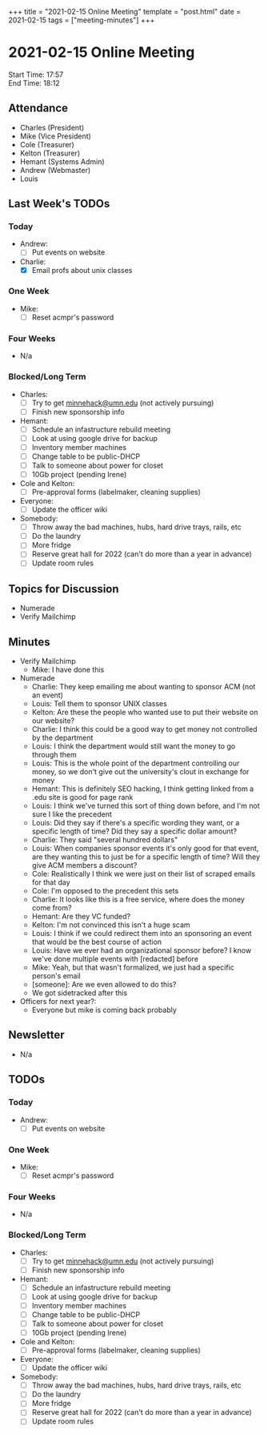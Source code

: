 +++
title = "2021-02-15 Online Meeting"
template = "post.html"
date = 2021-02-15
tags = ["meeting-minutes"]
+++
# 2021-02-15 Online Meeting

Start Time: 17:57  
End Time:   18:12  

## Attendance
- Charles    (President)
- Mike       (Vice President)
- Cole       (Treasurer)
- Kelton     (Treasurer)
- Hemant     (Systems Admin)
- Andrew     (Webmaster)
- Louis

## Last Week's TODOs
### Today
- Andrew:
  - [ ] Put events on website
- Charlie:
  - [x] Email profs about unix classes
### One Week
- Mike:
  - [ ] Reset acmpr's password
### Four Weeks
- N/a
### Blocked/Long Term
- Charles:
  - [ ] Try to get minnehack@umn.edu (not actively pursuing)
  - [ ] Finish new sponsorship info
- Hemant:
  - [ ] Schedule an infastructure rebuild meeting
  - [ ] Look at using google drive for backup
  - [ ] Inventory member machines
  - [ ] Change table to be public-DHCP
  - [ ] Talk to someone about power for closet
  - [ ] 10Gb project (pending Irene)
- Cole and Kelton:
  - [ ] Pre-approval forms (labelmaker, cleaning supplies)
- Everyone:
  - [ ] Update the officer wiki
- Somebody:
  - [ ] Throw away the bad machines, hubs, hard drive trays, rails, etc
  - [ ] Do the laundry
  - [ ] More fridge
  - [ ] Reserve great hall for 2022 (can't do more than a year in advance)
  - [ ] Update room rules

## Topics for Discussion
- Numerade
- Verify Mailchimp

## Minutes
- Verify Mailchimp
  - Mike: I have done this
- Numerade
  - Charlie: They keep emailing me about wanting to sponsor ACM (not an event)
  - Louis: Tell them to sponsor UNIX classes
  - Kelton: Are these the people who wanted use to put their website on our website?
  - Charlie: I think this could be a good way to get money not controlled by the department
  - Louis: I think the department would still want the money to go through them
  - Louis: This is the whole point of the department controlling our money, so we don't give out the university's clout in exchange for money
  - Hemant: This is definitely SEO hacking, I think getting linked from a .edu site is good for page rank
  - Louis: I think we've turned this sort of thing down before, and I'm not sure I like the precedent
  - Louis: Did they say if there's a specific wording they want, or a specific length of time? Did they say a specific dollar amount?
  - Charlie: They said "several hundred dollars"
  - Louis: When companies sponsor events it's only good for that event, are they wanting this to just be for a specific length of time? Will they give ACM members a discount?
  - Cole: Realistically I think we were just on their list of scraped emails for that day
  - Cole: I'm opposed to the precedent this sets
  - Charlie: It looks like this is a free service, where does the money come from?
  - Hemant: Are they VC funded?
  - Kelton: I'm not convinced this isn't a huge scam
  - Louis: I think if we could redirect them into an sponsoring an event that would be the best course of action
  - Louis: Have we ever had an organizational sponsor before? I know we've done multiple events with [redacted] before
  - Mike: Yeah, but that wasn't formalized, we just had a specific person's email
  - [someone]: Are we even allowed to do this?
  - We got sidetracked after this
- Officers for next year?:
  - Everyone but mike is coming back probably

## Newsletter
- N/a

## TODOs
### Today
- Andrew:
  - [ ] Put events on website
### One Week
- Mike:
  - [ ] Reset acmpr's password
### Four Weeks
- N/a
### Blocked/Long Term
- Charles:
  - [ ] Try to get minnehack@umn.edu (not actively pursuing)
  - [ ] Finish new sponsorship info
- Hemant:
  - [ ] Schedule an infastructure rebuild meeting
  - [ ] Look at using google drive for backup
  - [ ] Inventory member machines
  - [ ] Change table to be public-DHCP
  - [ ] Talk to someone about power for closet
  - [ ] 10Gb project (pending Irene)
- Cole and Kelton:
  - [ ] Pre-approval forms (labelmaker, cleaning supplies)
- Everyone:
  - [ ] Update the officer wiki
- Somebody:
  - [ ] Throw away the bad machines, hubs, hard drive trays, rails, etc
  - [ ] Do the laundry
  - [ ] More fridge
  - [ ] Reserve great hall for 2022 (can't do more than a year in advance)
  - [ ] Update room rules
